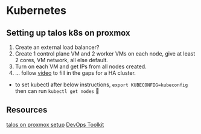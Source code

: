 # Kubernetes


## Setting up talos k8s on proxmox
1. Create an external load balancer?
1. Create 1 control plane VM and 2 worker VMs on each node, give at least 2 cores, VM network, all else default.
1. Turn on each VM and get IPs from all nodes created. 
1. ... follow [video](https://www.youtube.com/watch?v=iEFb2Zg4xUg&t=442s) to fill in the gaps for a HA cluster.
* to set kubectl after below instructions, `export KUBECONFIG=kubeconfig` then can run `kubectl get nodes` 🙂

## Resources
[talos on proxmox setup](https://www.talos.dev/v1.0/talos-guides/install/virtualized-platforms/proxmox/)
[DevOps Toolkit](https://www.youtube.com/watch?v=iEFb2Zg4xUg&t=442s)